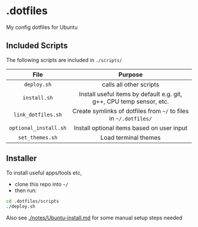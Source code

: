 # .dotfiles
My config dotfiles for Ubuntu

## Included Scripts

The following scripts are included in `./scripts/`

|          File         |                                Purpose                               |
| :-------------------: | :------------------------------------------------------------------: |
|      `deploy.sh`      |                        calls all other scripts                       |
|      `install.sh`     | Install useful items by default e.g. git, g++, CPU temp sensor, etc. |
|   `link_dotfiles.sh`  |   Create symlinks of dotfiles from `~/` to files in `~/.dotfiles/`   |
| `optional_install.sh` |              Install optional items based on user input              |
|    `set_themes.sh`    |                         Load terminal themes                         |

## Installer

To install useful apps/tools etc, 

- clone this repo into `~/`
- then run:
```bash
cd .dotfiles/scripts
./deploy.sh
```

Also see [./notes/Ubuntu-install.md](./notes/Ubuntu-install.md) for some manual setup steps needed
